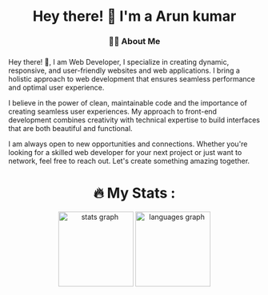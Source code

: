 <h1 align="center"> Hey there! 👋 I'm a Arun kumar</h1>

###

<h3 align="center">👩‍💻  About Me</h3>

###

<p align="left">
 Hey there! 👋, I am Web Developer, I specialize in creating dynamic, responsive, and user-friendly websites and web applications. I bring a holistic approach to web development that ensures seamless performance and optimal user experience. <br/>

I believe in the power of clean, maintainable code and the importance of creating seamless user experiences. My approach to front-end development combines creativity with technical expertise to build interfaces that are both beautiful and functional. <br/>

I am always open to new opportunities and connections. Whether you're looking for a skilled web developer for your next project or just want to network, feel free to reach out. Let's create something amazing together.
</p>

<h1 align="center">🔥   My Stats :</h1>

<div align="center">
  <img src="https://github-readme-stats.vercel.app/api?username=itsarun01&hide_title=false&hide_rank=false&show_icons=true&include_all_commits=true&count_private=true&disable_animations=false&theme=dracula&locale=en&hide_border=false&order=1" height="150" alt="stats graph"  />
  <img src="https://github-readme-stats.vercel.app/api/top-langs?username=itsarun01&locale=en&hide_title=false&layout=compact&card_width=320&langs_count=5&theme=dracula&hide_border=false&order=2" height="150" alt="languages graph"  />
</div>

###
